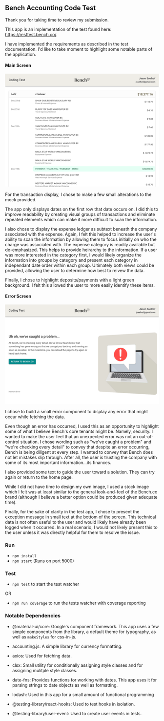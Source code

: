 ## Bench Accounting Code Test

Thank you for taking time to review my submission.

This app is an implementation of the test found here: https://resttest.bench.co/.

I have implemented the requirements as described in the test documentation. I'd like to take moment to highlight some notable parts of the application.

#### Main Screen

![Main Screen](https://github.com/jsaelhof/bench-test/blob/5fd014b14865a5105a997624cd16127696130f81/images/screen_main.png "Main Screen")

For the transaction display, I chose to make a few small alterations to the mock provided.

The app only displays dates on the first row that date occurs on. I did this to improve readability by creating visual groups of transactions and eliminate repeated elements which can make it more difficult to scan the information.

I also chose to display the expense ledger as subtext beneath the company associated with the expense. Again, I felt this helped to increase the user's ability to scan the information by allowing them to focus initially on who the charge was associated with. The expense category is readily available but de-emphasized. This helps to provide heirarchy to the information. If a user was more interested in the category first, I would likely organize the information into groups by category and present each category in independant date order within each group. Ultimately both views could be provided, allowing the user to determine how best to reivew the data.

Finally, I chose to highlight deposits/payments with a light green background. I felt this allowed the user to more easily identify these items.

#### Error Screen

![Error Screen](https://github.com/jsaelhof/bench-test/blob/5fd014b14865a5105a997624cd16127696130f81/images/screen_error.png "Error Screen")

I chose to build a small error component to display any error that might occur while fetching the data.

Even though an error has occurred, I used this as an opportunity to highlight some of what I believe Bench's core tenants might be. Namely, security. I wanted to make the user feel that an unexpected error was not an out-of-control situation. I chose wording such as "we've caught a problem" and "we're checking every detail" to convey that despite an error occurring, Bench is being diligent at every step. I wanted to convey that Bench does not let mistakes slip through. After all, the user is trusting the company with some of its most important information...its finances.

I also provided some text to guide the user toward a solution. They can try again or return to the home page.

While I did not have time to design my own image, I used a stock image which I felt was at least similar to the general look-and-feel of the Bench.co brand (although I believe a better option could be produced given adequate time).

Finally, for the sake of clarity in the test app, I chose to present the exception message in small text at the bottom of the screen. This technical data is not often useful to the user and would likely have already been logged when it occurred. In a real scenario, I would not likely present this to the user unless it was directly helpful for them to resolve the issue.

### Run

- `npm install`
- `npm start` (Runs on port 5000)

### Test

- `npm test` to start the test watcher

OR

- `npm run coverage` to run the tests watcher with coverage reporting

### Notable Dependencies

- @material-ui/core: Google's component framework. This app uses a few simple components from the library, a default theme for typography, as well as `makeStyles` for css-in-js.

- accounting.js: A simple library for currency formatting.

- axios: Used for fetching data.

- clsx: Small utility for conditionally assigning style classes and for assigning mulitple style classes.

- date-fns: Provides functions for working with dates. This app uses it for parsing strings to date objects as well as formatting.

- lodash: Used in this app for a small amount of functional programming

- @testing-library/react-hooks: Used to test hooks in isolation.

- @testing-library/user-event: Used to create user events in tests.
